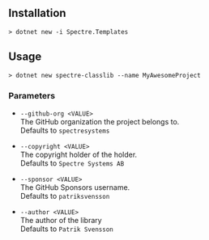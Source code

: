 ## Installation

```
> dotnet new -i Spectre.Templates
```

## Usage

```
> dotnet new spectre-classlib --name MyAwesomeProject
```

### Parameters

* `--github-org <VALUE>`  
  The GitHub organization the project belongs to.  
  Defaults to `spectresystems`

* `--copyright <VALUE>`  
  The copyright holder of the holder.  
  Defaults to `Spectre Systems AB`

* `--sponsor <VALUE>`  
  The GitHub Sponsors username.  
  Defaults to `patriksvensson`

* `--author <VALUE>`  
  The author of the library  
  Defaults to `Patrik Svensson`